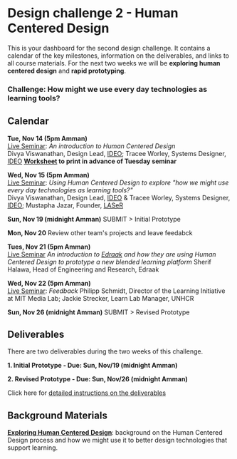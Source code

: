 # Design challenge 2 - Human Centered Design 

This is your dashboard for the second design challenge. It contains a calendar of the key milestones, information on the deliverables, and links to all course materials. For the next two weeks we will be **exploring human centered design** and **rapid prototyping**. 

### Challenge: How might we use every day technologies as learning tools? 

## Calendar

**Tue, Nov 14 (5pm Amman)**  
[Live Seminar](https://unhangout.media.mit.edu/event/rla/): *An introduction to Human Centered Design*  
Divya Viswanathan, Design Lead, [IDEO](https://www.ideo.com/); Tracee Worley, Systems Designer, [IDEO](https://www.ideo.com/)
**[Worksheet](https://gitlab.refugeelearning.site/rla/course-central/blob/master/challenge2/RIL%20Design%20Thinking%20Worksheets.pdf) to print in advance of Tuesday seminar**

**Wed, Nov 15 (5pm Amman)**  
[Live Seminar](https://unhangout.media.mit.edu/event/rla/): *Using Human Centered Design to explore "how we might use every day technologies as learning tools?"*  
Divya Viswanathan, Design Lead, [IDEO](https://www.ideo.com/) & Tracee Worley, Systems Designer, [IDEO](https://www.ideo.com/); Mustapha Jazar, Founder, [LASeR](https://www.ashoka.org/en/fellow/mustapha-jazar)

**Sun, Nov 19 (midnight Amman)**
SUBMIT > Initial Prototype 

**Mon, Nov 20**
Review other team's projects and leave feedabck 

**Tues, Nov 21 (5pm Amman)**  
[Live Seminar](https://unhangout.media.mit.edu/event/rla/) *An introduction to [Edraak](https://www.edraak.org/en/) and how they are using Human Centered Design to prototype a new blended learning platform*
Sherif Halawa, Head of Engineering and Research, Edraak 

**Wed, Nov 22 (5pm Amman)**  
[Live Seminar](https://unhangout.media.mit.edu/event/rla/): *Feedback*
Philipp Schmidt, Director of the Learning Initiative at MIT Media Lab; Jackie Strecker, Learn Lab Manager, UNHCR 

**Sun, Nov 26 (midnight Amman)**
SUBMIT > Revised Prototype 

## Deliverables 

There are two deliverables during the two weeks of this challenge. 

**1. Initial Prototype - Due: Sun, Nov/19 (midnight Amman)**  

**2. Revised Prototype - Due: Sun, Nov/26 (midnight Amman)**  

Click here for [detailed instructions on the deliverables](https://gitlab.refugeelearning.site/rla-staging/course-central-staging/blob/master/challenge2/deliverables.md)

## Background Materials

**[Exploring Human Centered Design](https://gitlab.refugeelearning.site/rla-staging/course-central-staging/blob/master/challenge2/gettingstartedHCD.md)**:
background on the Human Centered Design process and how we might use it to better design technologies that support learning. 




